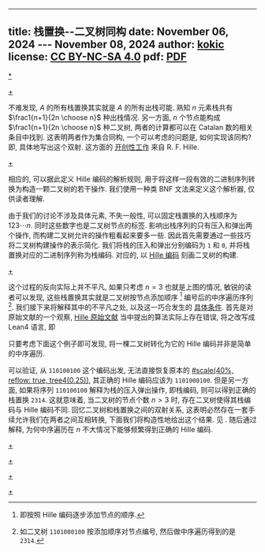 
---
title: 栈置换--二叉树同构
date: November 06, 2024 --- November 08, 2024 
author: [kokic](/kokic.md)
license: [CC BY-NC-SA 4.0](https://creativecommons.org/licenses/by-nc-sa/4.0/deed.en)
pdf: [PDF](https://kokic.github.io/assets/publications/A%20Correspondence%20between%20Stack%20Permutations%20and%20Binary%20Trees%20via%20Hille%20Encoding.pdf)
---

[*](/data-structure/stack-permutation/stack-permutation-0003.typ#:shared)

[+](./stack-permutation.md#:embed)

不难发现, $A$ 的所有栈置换其实就是 $A$ 的所有出栈可能. 熟知 $n$ 元素栈共有 $\frac1{n+1}{2n \choose n}$ 种出栈情况. 另一方面, $n$ 个节点能构成 $\frac1{n+1}{2n \choose n}$ 种二叉树, 两者的计算都可以在 Catalan 数的相关条目中找到. 这表明两者作为集合同构, 一个可以考虑的问题是, 如何实现该同构? 即, 具体地写出这个双射. 这方面的 [开创性工作](/bib/hille1982stack.md) 来自 R. F. Hille. 

[+](./hille-encode.md#:embed)

相应的, 可以据此定义 Hille 编码的解析规则, 用于将这样一段有效的二进制序列转换为构造一颗二叉树的若干操作. 我们使用一种类 BNF 文法来定义这个解析器, 仅供读者理解. 

[](./stack-permutation-0004.typ#:block)

由于我们的讨论不涉及具体元素, 不失一般性, 可以固定栈置换的入栈顺序为 $123\cdots n$. 同时这些数字也是二叉树节点的标签. 影响出栈序列的只有压入和弹出两个操作, 而构建二叉树允许的操作粗看起来要多一些. 因此首先需要通过一些技巧将二叉树构建操作的表示简化. 我们将栈的压入和弹出分别编码为 `1` 和 `0`, 并将栈置换对应的二进制序列称为栈编码. 对应的, 以 [Hille 编码](./hille-encode.md) 刻画二叉树的构建. 

[+](./stack-permutation-000A.md#:embed)

这个过程的反向实际上并不平凡, 如果只考虑 $n=3$ 也就是上图的情况, 敏锐的读者可以发现, 这些栈置换其实就是二叉树按节点添加顺序 [^hille-order] 编号后的中序遍历序列 [^inorder-sequence]. 我们接下来将解释其中的不平凡之处, 以及这一巧合发生的 [具体条件](./stack-permutation-000B.md). 首先是对原始文献的一个观察, [Hille 原始文献](/bib/hille1982stack.md) 当中提出的算法实际上存在错误, 将之改写成 Lean4 语言, 即

[](./stack-permutation-0002.typ#:code)

只要考虑下面这个例子即可发现, 将一棵二叉树转化为它的 Hille 编码并非是简单的中序遍历. 

[](./stack-permutation-0003.typ#:block)

可以验证, 从 `110100100` 这个编码出发, 无法直接恢复原本的 [#scale(40%, reflow: true, tree4(0.25))](inline-1pt-1pt), 其正确的 Hille 编码应该为 `1101000100`. 但是另一方面, 如果将序列 `110100100` 解释为栈的压入弹出操作, 即栈编码, 则可以得到正确的栈置换 `2314`. 这就意味着, 当二叉树的节点个数 $n > 3$ 时, 存在二叉树使得其栈编码与 Hille 编码不同. 回忆二叉树和栈置换之间的双射关系, 这表明必然存在一套手续允许我们在两者之间互相转换, 下面我们将构造性地给出这个结果. 见 [](./stack-permutation-000B.md). 随后通过 [](./stack-permutation-000E.md) 解释, 为何中序遍历在 $n$ 不大情况下能够频繁得到正确的 Hille 编码. 

[+](./stack-permutation-000B.md#:embed)

[+](./stack-permutation-000D.md#:embed)

[+](./stack-permutation-000E.md#:embed)

[+](./stack-permutation-000F.md#:embed)

[^hille-order]: 即按照 Hille 编码逐步添加节点的顺序. 

[^inorder-sequence]: 如二叉树 `1101000100` 按添加顺序对节点编号, 然后做中序遍历得到的是 `2314`. 
